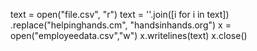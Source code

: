 text = open("file.csv", "r")
text = ''.join([i for i in text]) \
    .replace("helpinghands.cm", "handsinhands.org")
x = open("employeedata.csv","w")
x.writelines(text)
x.close()
